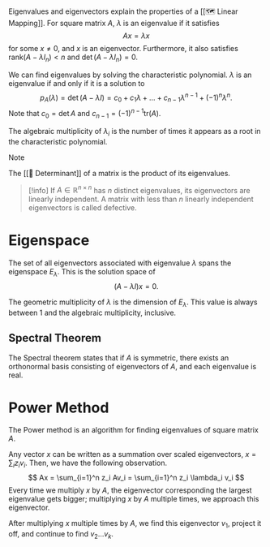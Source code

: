 Eigenvalues and eigenvectors explain the properties of a [[🗺️ Linear Mapping]]. For square matrix $A$, $\lambda$ is an eigenvalue if it satisfies $$Ax = \lambda x$$ for some $x \neq 0$, and $x$ is an eigenvector. Furthermore, it also satisfies $\text{rank}(A - \lambda I_n) < n$ and $\det(A - \lambda I_n) = 0$.

We can find eigenvalues by solving the characteristic polynomial. $\lambda$ is an eigenvalue if and only if it is a solution to $$p_A(\lambda) = \det(A - \lambda I) = c_0 + c_1\lambda + \ldots + c_{n-1}\lambda^{n-1} + (-1)^n\lambda^n.$$ Note that $c_0 = \det A$ and $c_{n-1} = (-1)^{n-1} \text{tr}(A)$.

The algebraic multiplicity of $\lambda_i$ is the number of times it appears as a root in the characteristic polynomial.

> [!note]
> The [[📖 Determinant]] of a matrix is the product of its eigenvalues.

> [!info]
> If $A \in \mathbb{R}^{n \times n}$ has $n$ distinct eigenvalues, its eigenvectors are linearly independent. A matrix with less than $n$ linearly independent eigenvectors is called defective.

# Eigenspace
The set of all eigenvectors associated with eigenvalue $\lambda$ spans the eigenspace $E_\lambda$. This is the solution space of $$(A - \lambda I)x = 0.$$

The geometric multiplicity of $\lambda$ is the dimension of $E_\lambda$. This value is always between $1$ and the algebraic multiplicity, inclusive.

## Spectral Theorem
The Spectral theorem states that if $A$ is symmetric, there exists an orthonormal basis consisting of eigenvectors of $A$, and each eigenvalue is real.

# Power Method
The Power method is an algorithm for finding eigenvalues of square matrix $A$.

Any vector $x$ can be written as a summation over scaled eigenvectors, $x = \sum_i z_i v_i$. Then, we have the following observation.
$$ Ax = \sum_{i=1}^n z_i Av_i = \sum_{i=1}^n z_i \lambda_i v_i $$
Every time we multiply $x$ by $A$, the eigenvector corresponding the largest eigenvalue gets bigger; multiplying $x$ by $A$ multiple times, we approach this eigenvector.

After multiplying $x$ multiple times by $A$, we find this eigenvector $v_1$, project it off, and continue to find $v_2\ldots v_k$.